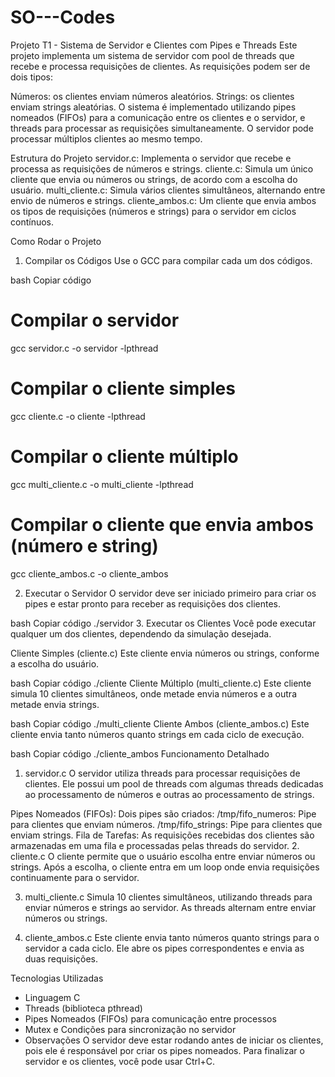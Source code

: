 # SO---Codes

Projeto T1 - Sistema de Servidor e Clientes com Pipes e Threads
Este projeto implementa um sistema de servidor com pool de threads que recebe e processa requisições de clientes. As requisições podem ser de dois tipos:

Números: os clientes enviam números aleatórios.
Strings: os clientes enviam strings aleatórias.
O sistema é implementado utilizando pipes nomeados (FIFOs) para a comunicação entre os clientes e o servidor, e threads para processar as requisições simultaneamente. O servidor pode processar múltiplos clientes ao mesmo tempo.

Estrutura do Projeto
servidor.c: Implementa o servidor que recebe e processa as requisições de números e strings.
cliente.c: Simula um único cliente que envia ou números ou strings, de acordo com a escolha do usuário.
multi_cliente.c: Simula vários clientes simultâneos, alternando entre envio de números e strings.
cliente_ambos.c: Um cliente que envia ambos os tipos de requisições (números e strings) para o servidor em ciclos contínuos.

Como Rodar o Projeto
1. Compilar os Códigos
Use o GCC para compilar cada um dos códigos.

bash
Copiar código
# Compilar o servidor
gcc servidor.c -o servidor -lpthread

# Compilar o cliente simples
gcc cliente.c -o cliente -lpthread

# Compilar o cliente múltiplo
gcc multi_cliente.c -o multi_cliente -lpthread

# Compilar o cliente que envia ambos (número e string)
gcc cliente_ambos.c -o cliente_ambos

2. Executar o Servidor
O servidor deve ser iniciado primeiro para criar os pipes e estar pronto para receber as requisições dos clientes.

bash
Copiar código
./servidor
3. Executar os Clientes
Você pode executar qualquer um dos clientes, dependendo da simulação desejada.

Cliente Simples (cliente.c)
Este cliente envia números ou strings, conforme a escolha do usuário.

bash
Copiar código
./cliente
Cliente Múltiplo (multi_cliente.c)
Este cliente simula 10 clientes simultâneos, onde metade envia números e a outra metade envia strings.

bash
Copiar código
./multi_cliente
Cliente Ambos (cliente_ambos.c)
Este cliente envia tanto números quanto strings em cada ciclo de execução.

bash
Copiar código
./cliente_ambos
Funcionamento Detalhado
1. servidor.c
O servidor utiliza threads para processar requisições de clientes. Ele possui um pool de threads com algumas threads dedicadas ao processamento de números e outras ao processamento de strings.

Pipes Nomeados (FIFOs): Dois pipes são criados:
/tmp/fifo_numeros: Pipe para clientes que enviam números.
/tmp/fifo_strings: Pipe para clientes que enviam strings.
Fila de Tarefas: As requisições recebidas dos clientes são armazenadas em uma fila e processadas pelas threads do servidor.
2. cliente.c
O cliente permite que o usuário escolha entre enviar números ou strings. Após a escolha, o cliente entra em um loop onde envia requisições continuamente para o servidor.

3. multi_cliente.c
Simula 10 clientes simultâneos, utilizando threads para enviar números e strings ao servidor. As threads alternam entre enviar números ou strings.

4. cliente_ambos.c
Este cliente envia tanto números quanto strings para o servidor a cada ciclo. Ele abre os pipes correspondentes e envia as duas requisições.

Tecnologias Utilizadas
- Linguagem C
- Threads (biblioteca pthread)
- Pipes Nomeados (FIFOs) para comunicação entre processos
- Mutex e Condições para sincronização no servidor
- Observações
O servidor deve estar rodando antes de iniciar os clientes, pois ele é responsável por criar os pipes nomeados.
Para finalizar o servidor e os clientes, você pode usar Ctrl+C.
